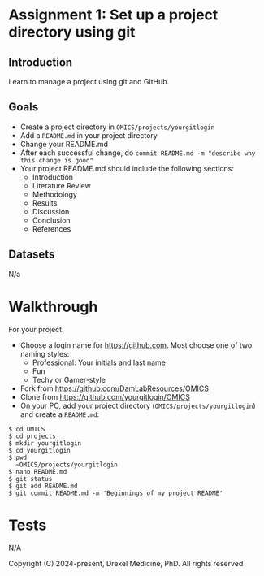 # Assignment 1: Set up a project directory using git

## Introduction

Learn to manage a project using git and GitHub.

## Goals

- Create a project directory in `OMICS/projects/yourgitlogin`
- Add a `README.md` in your project directory
- Change your README.md
- After each successful change, do `commit README.md -m "describe why this change is good"`
- Your project README.md should include the following sections:
  - Introduction
  - Literature Review
  - Methodology
  - Results
  - Discussion
  - Conclusion
  - References

## Datasets

N/a

# Walkthrough

For your project.
 - Choose a login name for https://github.com. Most choose one of two naming styles:
   - Professional: Your initials and last name
   - Fun
   - Techy or Gamer-style
 - Fork from https://github.com/DamLabResources/OMICS
 - Clone from https://github.com/yourgitlogin/OMICS
 - On your PC, add your project directory (`OMICS/projects/yourgitlogin`) and create a `README.md`:
```
$ cd OMICS
$ cd projects
$ mkdir yourgitlogin
$ cd yourgitlogin
$ pwd
  ~OMICS/projects/yourgitlogin
$ nano README.md  
$ git status
$ git add README.md
$ git commit README.md -m 'Beginnings of my project README'
```

# Tests

N/A

Copyright (C) 2024-present, Drexel Medicine, PhD. All rights reserved
